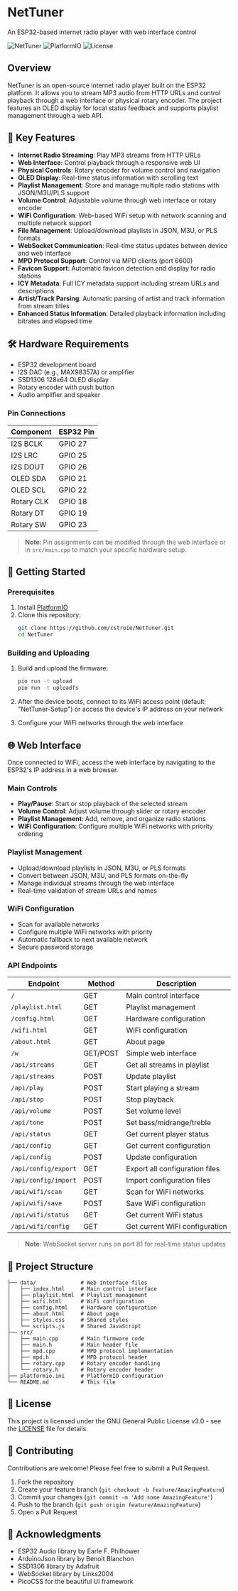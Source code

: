# NetTuner

An ESP32-based internet radio player with web interface control

![NetTuner](https://img.shields.io/badge/status-active-brightgreen)
![PlatformIO](https://img.shields.io/badge/platformio-latest-blue)
![License](https://img.shields.io/badge/license-GPL--3.0-blue)

## Overview

NetTuner is an open-source internet radio player built on the ESP32 platform. It allows you to stream MP3 audio from HTTP URLs and control playback through a web interface or physical rotary encoder. The project features an OLED display for local status feedback and supports playlist management through a web API.

## 🌟 Key Features

- **Internet Radio Streaming**: Play MP3 streams from HTTP URLs
- **Web Interface**: Control playback through a responsive web UI
- **Physical Controls**: Rotary encoder for volume control and navigation
- **OLED Display**: Real-time status information with scrolling text
- **Playlist Management**: Store and manage multiple radio stations with JSON/M3U/PLS support
- **Volume Control**: Adjustable volume through web interface or rotary encoder
- **WiFi Configuration**: Web-based WiFi setup with network scanning and multiple network support
- **File Management**: Upload/download playlists in JSON, M3U, or PLS formats
- **WebSocket Communication**: Real-time status updates between device and web interface
- **MPD Protocol Support**: Control via MPD clients (port 6600)
- **Favicon Support**: Automatic favicon detection and display for radio stations
- **ICY Metadata**: Full ICY metadata support including stream URLs and descriptions
- **Artist/Track Parsing**: Automatic parsing of artist and track information from stream titles
- **Enhanced Status Information**: Detailed playback information including bitrates and elapsed time

## 🛠 Hardware Requirements

- ESP32 development board
- I2S DAC (e.g., MAX98357A) or amplifier
- SSD1306 128x64 OLED display
- Rotary encoder with push button
- Audio amplifier and speaker

### Pin Connections

| Component         | ESP32 Pin |
|-------------------|-----------|
| I2S BCLK          | GPIO 27   |
| I2S LRC           | GPIO 25   |
| I2S DOUT          | GPIO 26   |
| OLED SDA          | GPIO 21   |
| OLED SCL          | GPIO 22   |
| Rotary CLK        | GPIO 18   |
| Rotary DT         | GPIO 19   |
| Rotary SW         | GPIO 23   |

> **Note**: Pin assignments can be modified through the web interface or in `src/main.cpp` to match your specific hardware setup.

## 🚀 Getting Started

### Prerequisites

1. Install [PlatformIO](https://platformio.org/)
2. Clone this repository:
   ```bash
   git clone https://github.com/cstroie/NetTuner.git
   cd NetTuner
   ```

### Building and Uploading

1. Build and upload the firmware:
   ```bash
   pio run -t upload
   pio run -t uploadfs
   ```

2. After the device boots, connect to its WiFi access point (default: "NetTuner-Setup") or access the device's IP address on your network

3. Configure your WiFi networks through the web interface

## 🌐 Web Interface

Once connected to WiFi, access the web interface by navigating to the ESP32's IP address in a web browser.

### Main Controls
- **Play/Pause**: Start or stop playback of the selected stream
- **Volume Control**: Adjust volume through slider or rotary encoder
- **Playlist Management**: Add, remove, and organize radio stations
- **WiFi Configuration**: Configure multiple WiFi networks with priority ordering

### Playlist Management
- Upload/download playlists in JSON, M3U, or PLS formats
- Convert between JSON, M3U, and PLS formats on-the-fly
- Manage individual streams through the web interface
- Real-time validation of stream URLs and names

### WiFi Configuration
- Scan for available networks
- Configure multiple WiFi networks with priority
- Automatic fallback to next available network
- Secure password storage

### API Endpoints

| Endpoint                  | Method | Description                           |
|---------------------------|--------|---------------------------------------|
| `/`                       | GET    | Main control interface                |
| `/playlist.html`          | GET    | Playlist management                   |
| `/config.html`            | GET    | Hardware configuration                |
| `/wifi.html`              | GET    | WiFi configuration                    |
| `/about.html`             | GET    | About page                            |
| `/w`                      | GET/POST | Simple web interface                |
| `/api/streams`            | GET    | Get all streams in playlist           |
| `/api/streams`            | POST   | Update playlist                       |
| `/api/play`               | POST   | Start playing a stream                |
| `/api/stop`               | POST   | Stop playback                         |
| `/api/volume`             | POST   | Set volume level                      |
| `/api/tone`               | POST   | Set bass/midrange/treble              |
| `/api/status`             | GET    | Get current player status             |
| `/api/config`             | GET    | Get current configuration             |
| `/api/config`             | POST   | Update configuration                  |
| `/api/config/export`      | GET    | Export all configuration files        |
| `/api/config/import`      | POST   | Import configuration files            |
| `/api/wifi/scan`          | GET    | Scan for WiFi networks                |
| `/api/wifi/save`          | POST   | Save WiFi configuration               |
| `/api/wifi/status`        | GET    | Get current WiFi status               |
| `/api/wifi/config`        | GET    | Get current WiFi configuration        |

> **Note**: WebSocket server runs on port 81 for real-time status updates

## 📁 Project Structure

```
├── data/              # Web interface files
│   ├── index.html     # Main control interface
│   ├── playlist.html  # Playlist management
│   ├── wifi.html      # WiFi configuration
│   ├── config.html    # Hardware configuration
│   ├── about.html     # About page
│   ├── styles.css     # Shared styles
│   └── scripts.js     # Shared JavaScript
├── src/
│   ├── main.cpp       # Main firmware code
│   ├── main.h         # Main header file
│   ├── mpd.cpp        # MPD protocol implementation
│   ├── mpd.h          # MPD protocol header
│   ├── rotary.cpp     # Rotary encoder handling
│   └── rotary.h       # Rotary encoder header
├── platformio.ini     # PlatformIO configuration
└── README.md          # This file
```

## 📜 License

This project is licensed under the GNU General Public License v3.0 - see the [LICENSE](LICENSE) file for details.

## 🤝 Contributing

Contributions are welcome! Please feel free to submit a Pull Request.

1. Fork the repository
2. Create your feature branch (`git checkout -b feature/AmazingFeature`)
3. Commit your changes (`git commit -m 'Add some AmazingFeature'`)
4. Push to the branch (`git push origin feature/AmazingFeature`)
5. Open a Pull Request

## 🙏 Acknowledgments

- ESP32 Audio library by Earle F. Philhower
- ArduinoJson library by Benoit Blanchon
- SSD1306 library by Adafruit
- WebSocket library by Links2004
- PicoCSS for the beautiful UI framework
